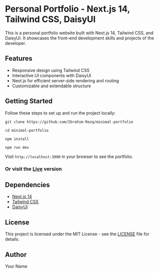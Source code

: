# Personal Portfolio - Next.js 14, Tailwind CSS, DaisyUI

This is a personal portfolio website built with Next.js 14, Tailwind CSS, and DaisyUI. It showcases the front-end development skills and projects of the developer.

## Features

-   Responsive design using Tailwind CSS
-   Interactive UI components with DaisyUI
-   Next.js for efficient server-side rendering and routing
-   Customizable and extendable structure

## Getting Started

Follow these steps to set up and run the project locally:

`git clone https://github.com/Ibrahim-Rezq/minimal-portfolio`

`cd minimal-portfolio`

`npm install`

`npm run dev`

Visit `http://localhost:3000` in your browser to see the portfolio.

### **Or visit the [Live](LICEaNSE) version**

## Dependencies

-   [Next.js 14](https://nextjs.org/)
-   [Tailwind CSS](https://tailwindcss.com/)
-   [DaisyUI](https://daisyui.com/)

## License

This project is licensed under the MIT License - see the [LICENSE](LICENSE) file for details.

## Author

Your Name
